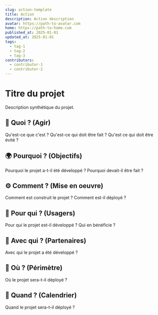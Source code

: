 ```yaml
---
slug: action-template
title: Action
description: Action description
avatar: https://path-to-avatar.com
home: https://path-to-home.com
published_at: 2025-01-01
updated_at: 2025-01-01
tags:
  - tag-1
  - tag-2
  - tag-3
contributors:
  - contributor-1
  - contributor-2
---
```


# Titre du projet

Description synthétique du projet.

## 🚀 Quoi ? (Agir)

Qu'est-ce que c'est ? Qu'est-ce qui doit être fait ? Qu'est ce qui doit être évité ?

## 🌍 Pourquoi ? (Objectifs)

Pourquoi le projet a-t-il été développé ? Pourquoi devait-il être fait ?

## ⚙️ Comment ? (Mise en oeuvre)

Comment est construit le projet ? Comment est-il déployé ?

## 🎯 Pour qui ? (Usagers)

Pour qui le projet est-il développé ? Qui en bénéficie ?

## 🤝 Avec qui ? (Partenaires)

Avec qui le projet a été développé ?

## 📍 Où ? (Périmètre)

Où le projet sera-t-il déployé ?

## 📆 Quand ? (Calendrier)

Quand le projet sera-t-il déployé ?
